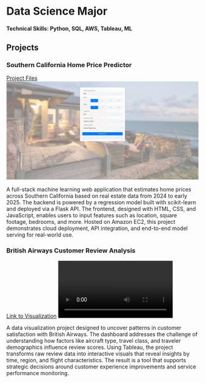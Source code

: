 # Data Science Major

#### Technical Skills: Python, SQL, AWS, Tableau, ML

## Projects
### Southern California Home Price Predictor
[Project Files](https://github.com/Boxi-Lin/socal-home-price-predictor)
![](Screenshot.jpg)

A full-stack machine learning web application that estimates home prices across Southern California based on real estate data from 2024 to early 2025. The backend is powered by a regression model built with scikit-learn and deployed via a Flask API. The frontend, designed with HTML, CSS, and JavaScript, enables users to input features such as location, square footage, bedrooms, and more. Hosted on Amazon EC2, this project demonstrates cloud deployment, API integration, and end-to-end model serving for real-world use.

### British Airways Customer Review Analysis
[Link to Visualization](https://public.tableau.com/app/profile/boxi.lin/viz/BritishAirwaysReview_17446930443290/Dashboard1)
![](showcase.mp4)

A data visualization project designed to uncover patterns in customer satisfaction with British Airways. The dashboard addresses the challenge of understanding how factors like aircraft type, travel class, and traveler demographics influence review scores. Using Tableau, the project transforms raw review data into interactive visuals that reveal insights by time, region, and flight characteristics. The result is a tool that supports strategic decisions around customer experience improvements and service performance monitoring.
